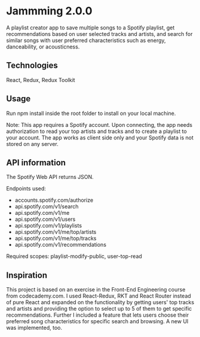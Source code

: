 # Jammming 2.0.0

A playlist creator app to save multiple songs to a Spotify playlist, get recommendations based on user selected tracks and artists, and search for similar songs with user preferred characteristics such as energy, danceability, or acousticness.

## Technologies 
React, Redux, Redux Toolkit

## Usage

Run npm install inside the root folder to install on your local machine.

Note: This app requires a Spotify account. Upon connecting, the app needs authorization to read your top artists and tracks and to create a playlist to your account. The app works as client side only and your Spotify data is not stored on any server.

## API information

The Spotify Web API returns JSON.

Endpoints used:

- accounts.spotify.com/authorize
- api.spotify.com/v1/search
- api.spotify.com/v1/me
- api.spotify.com/v1/users
- api.spotify.com/v1/playlists
- api.spotify.com/v1/me/top/artists
- api.spotify.com/v1/me/top/tracks
- api.spotify.com/v1/recommendations

Required scopes: playlist-modify-public, user-top-read

## Inspiration
This project is based on an exercise in the Front-End Engineering course from codecademy.com. I used React-Redux, RKT and React Router instead of pure React and expanded on the functionality by getting users' top tracks and artists and providing the option to select up to 5 of them to get specific recommendations. Further I included a feature that lets users choose their preferred song characteristics for specific search and browsing. A new UI was implemented, too.
